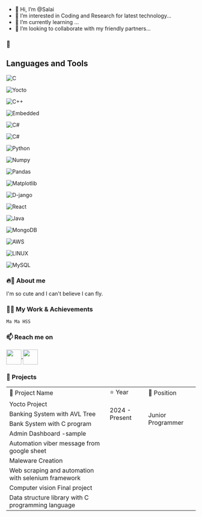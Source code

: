 - 👋 Hi, I’m @Salai
- 👀 I’m interested in Coding and Research for latest technology...
- 🌱 I’m currently learning ...
- 💞️ I’m looking to collaborate with my friendly partners...
### 🔭<h2> Languages and Tools</h2>

![C](https://img.shields.io/badge/C-%2300599C.svg?style=for-the-badge&logo=c&logoColor=white)


![Yocto](https://img.shields.io/badge/yocto-%2300599C.svg?style=for-the-badge&logo=yocto&logoColor=white)


![C++](https://img.shields.io/badge/C%2B%2B-%2300599C.svg?style=for-the-badge&logo=c%2B%2B&logoColor=white)


![Embedded](https://img.shields.io/badge/embedded%2B%2B-%2300599C.svg?style=for-the-badge&logo=embedded%2B%2B&logoColor=white)


![C#](https://img.shields.io/badge/c-sharp%23-%23239120.svg?style=for-the-badge&logo=c-sharp&logoColor=white)


![C#](https://img.shields.io/badge/asp.net%23-%23239120.svg?style=for-the-badge&logo=asp.net&logoColor=white)


![Python](https://img.shields.io/badge/python-%233572A0.svg?style=for-the-badge&logo=python&logoColor=white)


![Numpy](https://img.shields.io/badge/numpy-%233572A0.svg?style=for-the-badge&logo=numpy&logoColor=white)


![Pandas](https://img.shields.io/badge/pandas-%233572A0.svg?style=for-the-badge&logo=pands&logoColor=white)


![Matplotlib](https://img.shields.io/badge/matplotlib-%233572A0.svg?style=for-the-badge&logo=matplolib&logoColor=white)


![D-jango](https://img.shields.io/badge/django-%233572A0.svg?style=for-the-badge&logo=django&logoColor=white)


![React](https://img.shields.io/badge/react-%23ED8B00.svg?style=for-the-badge&logo=react&logoColor=white)


![Java](https://img.shields.io/badge/java-%23ED8B00.svg?style=for-the-badge&logo=java&logoColor=white)


![MongoDB](https://img.shields.io/badge/mongo-%23239120.svg?style=for-the-badge&logo=mongodb&logoColor=white)


![AWS](https://img.shields.io/badge/aws-%23FF9900.svg?style=for-the-badge&logo=amazon-aws&logoColor=white)

![LINUX](https://img.shields.io/badge/linux-%23FF9900.svg?style=for-the-badge&logo=amazon-linux&logoColor=white)


![MySQL](https://img.shields.io/badge/mysql-%2300f.svg?style=for-the-badge&logo=mysql&logoColor=white)


### 🔥🤖 About me

I'm so cute and I can't believe I can fly.

### 🌱🦖 My Work & Achievements

`Ma Ma HSS`

### 📫 Reach me on

<a href="#" target="blank">
<img align="center" src="https://cdn-icons-png.flaticon.com/128/2504/2504903.png" alt="" height="40" width="40" />
</a>

<a href="#" target="blank">
<img align="center" src="https://cdn-icons-png.flaticon.com/128/2504/2504923.png" alt="" height="40" width="40" />
</a>

### 🦾 Projects

<table>
    <tr>
        <td>🚀 Project Name</td>
        <td>⭐ Year</td>
        <td>🤖 Position</td>
    </tr>
    <tr>
        <td>Yocto Project </td>
        <td rowspan="3">2024 - Present</td>
        <td rowspan="4">Junior Programmer</td>
    </tr>
    <tr>
        <td>Banking System with AVL Tree</td>
    </tr>
    <tr>
        <td>Bank System with C program</td>
    </tr>
    <tr>
        <td>Admin Dashboard -sample</td>
    </tr>
    <tr>
      <td>Automation viber message from google sheet</td>
    </tr>
    <tr>
     <td> Maleware Creation</td>
    </tr>
    <tr>
      <td>Web scraping and automation with selenium framework</td>
    </tr>
    <tr>
     <td> Computer vision Final project</td>
    </tr>
    <tr>
     <td> Data structure library with C programming language</td>
    </tr>
   
</table>

<!---
SalaiJiChanWook/SalaiJiChanWook is a ✨ special ✨ repository because its `README.md` (this file) appears on your GitHub profile.
You can click the Preview link to take a look at your changes.
--->
